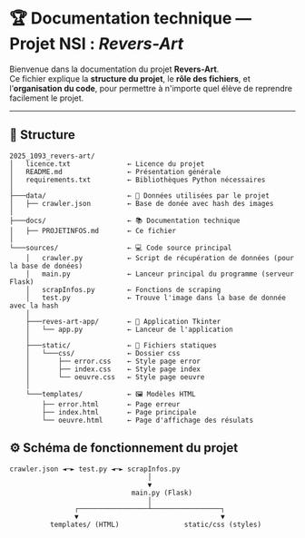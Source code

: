 # 🏆 Documentation technique — Projet NSI : *Revers-Art*

Bienvenue dans la documentation du projet **Revers-Art**.  
Ce fichier explique la **structure du projet**, le **rôle des fichiers**, et l’**organisation du code**, pour permettre à n'importe quel élève de reprendre facilement le projet.

---

## 🌳 Structure

```text
2025_1093_revers-art/
│   licence.txt              ← Licence du projet
│   README.md                ← Présentation générale
│   requirements.txt         ← Bibliothèques Python nécessaires
│
├───data/                    ← 💾 Données utilisées par le projet
│   ├── crawler.json         ← Base de donée avec hash des images
│
├───docs/                    ← 📚 Documentation technique
│   ├── PROJETINFOS.md       ← Ce fichier
│
└───sources/                 ← 💻 Code source principal
    │   crawler.py           ← Script de récupération de données (pour la base de donées)
    │   main.py              ← Lanceur principal du programme (serveur Flask)
    │   scrapInfos.py        ← Fonctions de scraping
    │   test.py              ← Trouve l'image dans la base de donnée avec la hash
    │
    ├───reves-art-app/       ← 🧩 Application Tkinter
    │   └── app.py           ← Lanceur de l'application
    │
    ├───static/              ← 🎨 Fichiers statiques
    │   └───css/             ← Dossier css
    │       ├── error.css    ← Style page error
    │       ├── index.css    ← Style page index
    │       └── oeuvre.css   ← Style page oeuvre
    │
    └───templates/           ← 🖼️ Modèles HTML
        ├── error.html       ← Page erreur
        ├── index.html       ← Page principale
        └── oeuvre.html      ← Page d'affichage des résulats
```

## ⚙️ Schéma de fonctionnement du projet
```
crawler.json ◄─► test.py ◄─► scrapInfos.py
                                  │
                                  ▼
                              main.py (Flask)
                                  │
                ┌─────────────────┴─────────────────┐
                ▼                                   ▼
          templates/ (HTML)                static/css (styles)
```